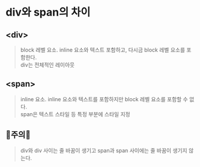 # div와 span의 차이

## \<div>

>block 레벨 요소. inline 요소와 텍스트 포함하고, 다시금 block 레벨 요소를 포함한다.<br>
>div는 전체적인 레이아웃

## \<span>

>inline 요소. inline 요소와 텍스트를 포함하지만 block 레벨 요소를 포함할 수 없다.<br>
>span은 텍스트 스타일 등 특정 부분에 스타일 지정

## 🔞주의🔞

>div와 div 사이는 줄 바꿈이 생기고 span과 span 사이에는 줄 바꿈이 생기지 않는다.

